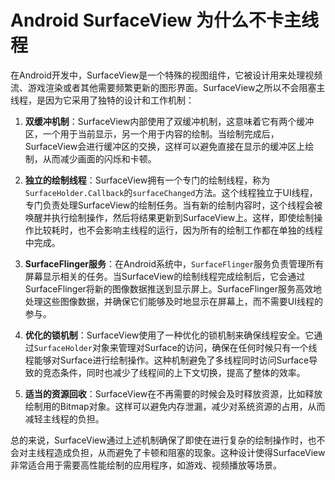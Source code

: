 # Android SurfaceView 为什么不卡主线程

在Android开发中，SurfaceView是一个特殊的视图组件，它被设计用来处理视频流、游戏渲染或者其他需要频繁更新的图形界面。SurfaceView之所以不会阻塞主线程，是因为它采用了独特的设计和工作机制：

1. **双缓冲机制**：SurfaceView内部使用了双缓冲机制，这意味着它有两个缓冲区，一个用于当前显示，另一个用于内容的绘制。当绘制完成后，SurfaceView会进行缓冲区的交换，这样可以避免直接在显示的缓冲区上绘制，从而减少画面的闪烁和卡顿。

2. **独立的绘制线程**：SurfaceView拥有一个专门的绘制线程，称为`SurfaceHolder.Callback`的`surfaceChanged`方法。这个线程独立于UI线程，专门负责处理SurfaceView的绘制任务。当有新的绘制内容时，这个线程会被唤醒并执行绘制操作，然后将结果更新到SurfaceView上。这样，即使绘制操作比较耗时，也不会影响主线程的运行，因为所有的绘制工作都在单独的线程中完成。

3. **SurfaceFlinger服务**：在Android系统中，`SurfaceFlinger`服务负责管理所有屏幕显示相关的任务。当SurfaceView的绘制线程完成绘制后，它会通过SurfaceFlinger将新的图像数据推送到显示屏上。SurfaceFlinger服务高效地处理这些图像数据，并确保它们能够及时地显示在屏幕上，而不需要UI线程的参与。

4. **优化的锁机制**：SurfaceView使用了一种优化的锁机制来确保线程安全。它通过`SurfaceHolder`对象来管理对Surface的访问，确保在任何时候只有一个线程能够对Surface进行绘制操作。这种机制避免了多线程同时访问Surface导致的竞态条件，同时也减少了线程间的上下文切换，提高了整体的效率。

5. **适当的资源回收**：SurfaceView在不再需要的时候会及时释放资源，比如释放绘制用的Bitmap对象。这样可以避免内存泄漏，减少对系统资源的占用，从而减轻主线程的负担。

总的来说，SurfaceView通过上述机制确保了即使在进行复杂的绘制操作时，也不会对主线程造成负担，从而避免了卡顿和阻塞的现象。这种设计使得SurfaceView非常适合用于需要高性能绘制的应用程序，如游戏、视频播放等场景。
